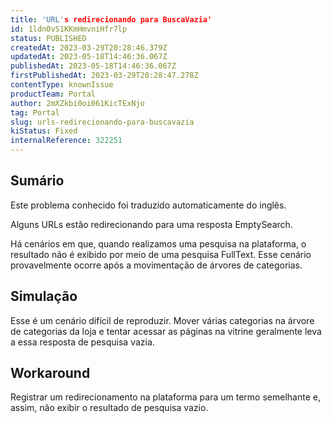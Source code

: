 ```yaml
---
title: 'URL's redirecionando para BuscaVazia'
id: 1ldn0vS1KKmHmvniHfr7lp
status: PUBLISHED
createdAt: 2023-03-29T20:28:46.379Z
updatedAt: 2023-05-18T14:46:36.067Z
publishedAt: 2023-05-18T14:46:36.067Z
firstPublishedAt: 2023-03-29T20:28:47.278Z
contentType: knownIssue
productTeam: Portal
author: 2mXZkbi0oi061KicTExNjo
tag: Portal
slug: urls-redirecionando-para-buscavazia
kiStatus: Fixed
internalReference: 322251
---
```


## Sumário

<div class="alert alert-info">
  <p>Este problema conhecido foi traduzido automaticamente do inglês.</p>
</div>


Alguns URLs estão redirecionando para uma resposta EmptySearch.

Há cenários em que, quando realizamos uma pesquisa na plataforma, o resultado não é exibido por meio de uma pesquisa FullText. Esse cenário provavelmente ocorre após a movimentação de árvores de categorias.





## Simulação


Esse é um cenário difícil de reproduzir. Mover várias categorias na árvore de categorias da loja e tentar acessar as páginas na vitrine geralmente leva a essa resposta de pesquisa vazia.




## Workaround


Registrar um redirecionamento na plataforma para um termo semelhante e, assim, não exibir o resultado de pesquisa vazio.

